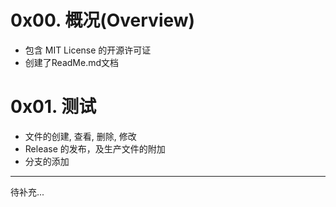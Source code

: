 # 0x00. 概况(Overview)
- 包含 MIT License 的开源许可证
- 创建了ReadMe.md文档

# 0x01. 测试
- 文件的创建, 查看, 删除, 修改
- Release 的发布，及生产文件的附加
- 分支的添加
---
待补充...
